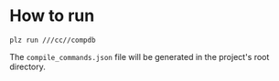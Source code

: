 # How to run
```
plz run ///cc//compdb
```
The `compile_commands.json` file will be generated in the project's root directory.
